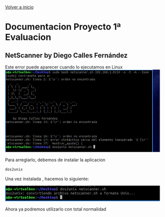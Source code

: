 [Volver a inicio](../index.md)

# Documentacion Proyecto 1ª Evaluacion

## NetScanner by Diego Calles Fernández




Este error puede aparecer cuando lo ejecutamos en Linux
![ErrorLinux](imagenes/Probar_script_en_Linux.png)

Para arreglarlo, debemos de instalar la aplicacion 

```bash
dos2unix
```

Una vez instalada , hacemos lo siguiente:

![Dos2Unix](imagenes/dos2unix.png)

Ahora ya podremos utilizarlo con total normalidad